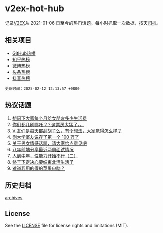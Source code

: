 # v2ex-hot-hub

 记录[V2EX](https://www.v2ex.com/)从 2021-01-06 日至今的热门话题。每小时抓取一次数据，按天[归档](archives)。
 
 ## 相关项目

- [GitHub热榜](https://github.com/lonnyzhang423/github-hot-hub)
- [知乎热榜](https://github.com/lonnyzhang423/zhihu-hot-hub)
- [微博热榜](https://github.com/lonnyzhang423/weibo-hot-hub)
- [头条热榜](https://github.com/lonnyzhang423/toutiao-hot-hub)
- [抖音热榜](https://github.com/lonnyzhang423/douyin-hot-hub)


 `更新时间：2025-02-12 12:13:57 +0800`

## 热议话题

1. [想问下大家每个月给女朋友多少生活费](https://www.v2ex.com/t/1110706)
1. [你们都几刷哪吒 2？这票房太猛了。。](https://www.v2ex.com/t/1110827)
1. [V 友们是每天都刮胡子么，有个想法，大家觉得怎么样？](https://www.v2ex.com/t/1110819)
1. [刚大学室友说存了第一个 100 万了](https://www.v2ex.com/t/1110752)
1. [关于男女情感话题，请大家给点意见吧](https://www.v2ex.com/t/1110608)
1. [八年前端分享最近两周面试情况](https://www.v2ex.com/t/1110790)
1. [人到中年，性能力开始不行（二）](https://www.v2ex.com/t/1110836)
1. [终于下定决心要结束北漂生活了](https://www.v2ex.com/t/1110834)
1. [难道我用的假的苹果电脑？](https://www.v2ex.com/t/1110721)

## 历史归档

[archives](archives)

## License

See the [LICENSE](LICENSE) file for license rights and limitations (MIT).
